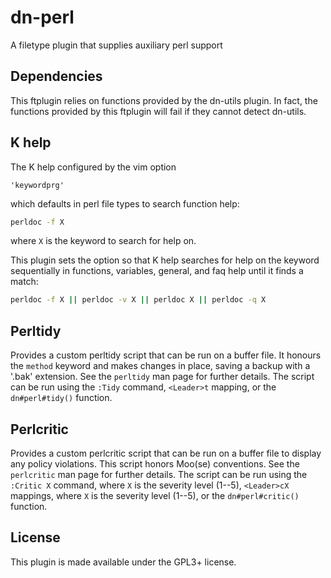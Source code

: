 # dn-perl #

A filetype plugin that supplies auxiliary perl support

## Dependencies ##

This ftplugin relies on functions provided by the dn-utils plugin. In fact, the
functions provided by this ftplugin will fail if they cannot detect dn-utils.

## K help ##

The K help configured by the vim option

```vim
'keywordprg'
```

which defaults in perl file types to search function help:

```sh
perldoc -f X
```

where `X` is the keyword to search for help on.

This plugin sets the option so that K help searches for help on the keyword
sequentially in functions, variables, general, and faq help until it finds a
match:

```sh
perldoc -f X || perldoc -v X || perldoc X || perldoc -q X
```

## Perltidy ##

Provides a custom perltidy script that can be run on a buffer file. It honours
the `method` keyword and makes changes in place, saving a backup with a '.bak'
extension. See the `perltidy` man page for further details. The script can be
run using the `:Tidy` command, `<Leader>t` mapping, or the `dn#perl#tidy()`
function.

## Perlcritic ##

Provides a custom perlcritic script that can be run on a buffer file to display
any policy violations. This script honors Moo(se) conventions. See the
`perlcritic` man page for further details. The script can be run using the
`:Critic X` command, where `X` is the severity level (1--5), `<Leader>cX`
mappings, where `X` is the severity level (1--5), or the `dn#perl#critic()`
function.

## License ##

This plugin is made available under the GPL3+ license.
